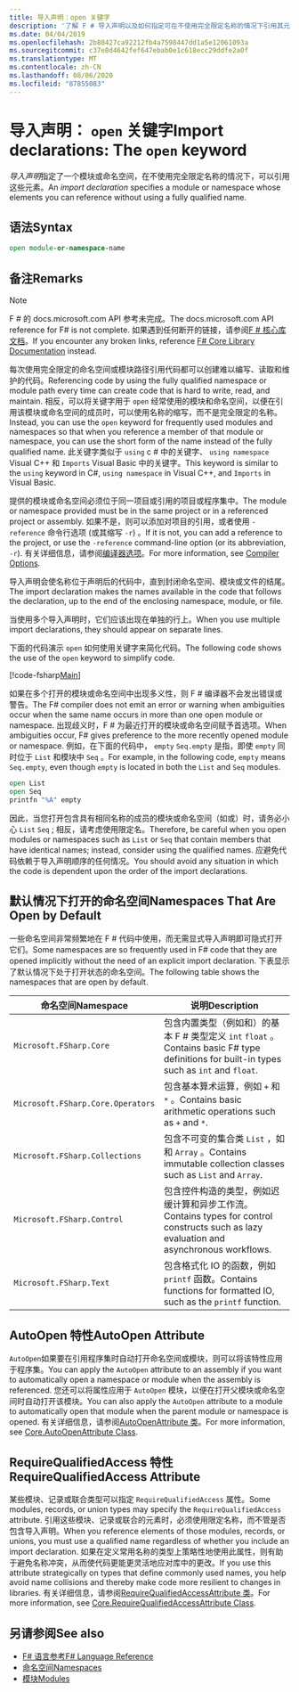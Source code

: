 ```yaml
---
title: 导入声明：open 关键字
description: '了解 F # 导入声明以及如何指定可在不使用完全限定名称的情况下引用其元素的模块或命名空间。'
ms.date: 04/04/2019
ms.openlocfilehash: 2b88427ca92212fb4a7598447dd1a5e12061093a
ms.sourcegitcommit: c37e8d4642fef647ebab0e1c618ecc29ddfe2a0f
ms.translationtype: MT
ms.contentlocale: zh-CN
ms.lasthandoff: 08/06/2020
ms.locfileid: "87855083"
---
```

# <a name="import-declarations-the-open-keyword"></a><span data-ttu-id="fc134-103">导入声明： `open` 关键字</span><span class="sxs-lookup"><span data-stu-id="fc134-103">Import declarations: The `open` keyword</span></span>

<span data-ttu-id="fc134-104">*导入声明*指定了一个模块或命名空间，在不使用完全限定名称的情况下，可以引用这些元素。</span><span class="sxs-lookup"><span data-stu-id="fc134-104">An *import declaration* specifies a module or namespace whose elements you can reference without using a fully qualified name.</span></span>

## <a name="syntax"></a><span data-ttu-id="fc134-105">语法</span><span class="sxs-lookup"><span data-stu-id="fc134-105">Syntax</span></span>

```fsharp
open module-or-namespace-name
```

## <a name="remarks"></a><span data-ttu-id="fc134-106">备注</span><span class="sxs-lookup"><span data-stu-id="fc134-106">Remarks</span></span>

> [!NOTE]
> <span data-ttu-id="fc134-107">F # 的 docs.microsoft.com API 参考未完成。</span><span class="sxs-lookup"><span data-stu-id="fc134-107">The docs.microsoft.com API reference for F# is not complete.</span></span> <span data-ttu-id="fc134-108">如果遇到任何断开的链接，请参阅[F # 核心库文档](https://fsharp.github.io/fsharp-core-docs/)。</span><span class="sxs-lookup"><span data-stu-id="fc134-108">If you encounter any broken links, reference [F# Core Library Documentation](https://fsharp.github.io/fsharp-core-docs/) instead.</span></span>

<span data-ttu-id="fc134-109">每次使用完全限定的命名空间或模块路径引用代码都可以创建难以编写、读取和维护的代码。</span><span class="sxs-lookup"><span data-stu-id="fc134-109">Referencing code by using the fully qualified namespace or module path every time can create code that is hard to write, read, and maintain.</span></span> <span data-ttu-id="fc134-110">相反，可以将关键字用于 `open` 经常使用的模块和命名空间，以便在引用该模块或命名空间的成员时，可以使用名称的缩写，而不是完全限定的名称。</span><span class="sxs-lookup"><span data-stu-id="fc134-110">Instead, you can use the `open` keyword for frequently used modules and namespaces so that when you reference a member of that module or namespace, you can use the short form of the name instead of the fully qualified name.</span></span> <span data-ttu-id="fc134-111">此关键字类似于 `using` c # 中的关键字、 `using namespace` Visual C++ 和 `Imports` Visual Basic 中的关键字。</span><span class="sxs-lookup"><span data-stu-id="fc134-111">This keyword is similar to the `using` keyword in C#, `using namespace` in Visual C++, and `Imports` in Visual Basic.</span></span>

<span data-ttu-id="fc134-112">提供的模块或命名空间必须位于同一项目或引用的项目或程序集中。</span><span class="sxs-lookup"><span data-stu-id="fc134-112">The module or namespace provided must be in the same project or in a referenced project or assembly.</span></span> <span data-ttu-id="fc134-113">如果不是，则可以添加对项目的引用，或者使用 `-reference` 命令行选项 (或其缩写 `-r`) 。</span><span class="sxs-lookup"><span data-stu-id="fc134-113">If it is not, you can add a reference to the project, or use the `-reference` command-line option (or its abbreviation, `-r`).</span></span> <span data-ttu-id="fc134-114">有关详细信息，请参阅[编译器选项](compiler-options.md)。</span><span class="sxs-lookup"><span data-stu-id="fc134-114">For more information, see [Compiler Options](compiler-options.md).</span></span>

<span data-ttu-id="fc134-115">导入声明会使名称位于声明后的代码中，直到封闭命名空间、模块或文件的结尾。</span><span class="sxs-lookup"><span data-stu-id="fc134-115">The import declaration makes the names available in the code that follows the declaration, up to the end of the enclosing namespace, module, or file.</span></span>

<span data-ttu-id="fc134-116">当使用多个导入声明时，它们应该出现在单独的行上。</span><span class="sxs-lookup"><span data-stu-id="fc134-116">When you use multiple import declarations, they should appear on separate lines.</span></span>

<span data-ttu-id="fc134-117">下面的代码演示 `open` 如何使用关键字来简化代码。</span><span class="sxs-lookup"><span data-stu-id="fc134-117">The following code shows the use of the `open` keyword to simplify code.</span></span>

[!code-fsharp[Main](~/samples/snippets/fsharp/lang-ref-2/snippet6801.fs)]

<span data-ttu-id="fc134-118">如果在多个打开的模块或命名空间中出现多义性，则 F # 编译器不会发出错误或警告。</span><span class="sxs-lookup"><span data-stu-id="fc134-118">The F# compiler does not emit an error or warning when ambiguities occur when the same name occurs in more than one open module or namespace.</span></span> <span data-ttu-id="fc134-119">出现歧义时，F # 为最近打开的模块或命名空间赋予首选项。</span><span class="sxs-lookup"><span data-stu-id="fc134-119">When ambiguities occur, F# gives preference to the more recently opened module or namespace.</span></span> <span data-ttu-id="fc134-120">例如，在下面的代码中， `empty` `Seq.empty` 是指，即使 `empty` 同时位于 `List` 和模块中 `Seq` 。</span><span class="sxs-lookup"><span data-stu-id="fc134-120">For example, in the following code, `empty` means `Seq.empty`, even though `empty` is located in both the `List` and `Seq` modules.</span></span>

```fsharp
open List
open Seq
printfn "%A" empty
```

<span data-ttu-id="fc134-121">因此，当您打开包含具有相同名称的成员的模块或命名空间（如或）时，请务必小心 `List` `Seq` ; 相反，请考虑使用限定名。</span><span class="sxs-lookup"><span data-stu-id="fc134-121">Therefore, be careful when you open modules or namespaces such as `List` or `Seq` that contain members that have identical names; instead, consider using the qualified names.</span></span> <span data-ttu-id="fc134-122">应避免代码依赖于导入声明顺序的任何情况。</span><span class="sxs-lookup"><span data-stu-id="fc134-122">You should avoid any situation in which the code is dependent upon the order of the import declarations.</span></span>

## <a name="namespaces-that-are-open-by-default"></a><span data-ttu-id="fc134-123">默认情况下打开的命名空间</span><span class="sxs-lookup"><span data-stu-id="fc134-123">Namespaces That Are Open by Default</span></span>

<span data-ttu-id="fc134-124">一些命名空间非常频繁地在 F # 代码中使用，而无需显式导入声明即可隐式打开它们。</span><span class="sxs-lookup"><span data-stu-id="fc134-124">Some namespaces are so frequently used in F# code that they are opened implicitly without the need of an explicit import declaration.</span></span> <span data-ttu-id="fc134-125">下表显示了默认情况下处于打开状态的命名空间。</span><span class="sxs-lookup"><span data-stu-id="fc134-125">The following table shows the namespaces that are open by default.</span></span>

|<span data-ttu-id="fc134-126">命名空间</span><span class="sxs-lookup"><span data-stu-id="fc134-126">Namespace</span></span>|<span data-ttu-id="fc134-127">说明</span><span class="sxs-lookup"><span data-stu-id="fc134-127">Description</span></span>|
|---------|-----------|
|`Microsoft.FSharp.Core`|<span data-ttu-id="fc134-128">包含内置类型（例如和）的基本 F # 类型定义 `int` `float` 。</span><span class="sxs-lookup"><span data-stu-id="fc134-128">Contains basic F# type definitions for built-in types such as `int` and `float`.</span></span>|
|`Microsoft.FSharp.Core.Operators`|<span data-ttu-id="fc134-129">包含基本算术运算，例如 `+` 和 `*` 。</span><span class="sxs-lookup"><span data-stu-id="fc134-129">Contains basic arithmetic operations such as `+` and `*`.</span></span>|
|`Microsoft.FSharp.Collections`|<span data-ttu-id="fc134-130">包含不可变的集合类 `List` ，如和 `Array` 。</span><span class="sxs-lookup"><span data-stu-id="fc134-130">Contains immutable collection classes such as `List` and `Array`.</span></span>|
|`Microsoft.FSharp.Control`|<span data-ttu-id="fc134-131">包含控件构造的类型，例如迟缓计算和异步工作流。</span><span class="sxs-lookup"><span data-stu-id="fc134-131">Contains types for control constructs such as lazy evaluation and asynchronous workflows.</span></span>|
|`Microsoft.FSharp.Text`|<span data-ttu-id="fc134-132">包含格式化 IO 的函数，例如 `printf` 函数。</span><span class="sxs-lookup"><span data-stu-id="fc134-132">Contains functions for formatted IO, such as the `printf` function.</span></span>|

## <a name="autoopen-attribute"></a><span data-ttu-id="fc134-133">AutoOpen 特性</span><span class="sxs-lookup"><span data-stu-id="fc134-133">AutoOpen Attribute</span></span>

<span data-ttu-id="fc134-134">`AutoOpen`如果要在引用程序集时自动打开命名空间或模块，则可以将该特性应用于程序集。</span><span class="sxs-lookup"><span data-stu-id="fc134-134">You can apply the `AutoOpen` attribute to an assembly if you want to automatically open a namespace or module when the assembly is referenced.</span></span> <span data-ttu-id="fc134-135">您还可以将属性应用于 `AutoOpen` 模块，以便在打开父模块或命名空间时自动打开该模块。</span><span class="sxs-lookup"><span data-stu-id="fc134-135">You can also apply the `AutoOpen` attribute to a module to automatically open that module when the parent module or namespace is opened.</span></span> <span data-ttu-id="fc134-136">有关详细信息，请参阅[AutoOpenAttribute 类](https://msdn.microsoft.com/visualfsharpdocs/conceptual/core.autoopenattribute-class-%5bfsharp%5d)。</span><span class="sxs-lookup"><span data-stu-id="fc134-136">For more information, see [Core.AutoOpenAttribute Class](https://msdn.microsoft.com/visualfsharpdocs/conceptual/core.autoopenattribute-class-%5bfsharp%5d).</span></span>

## <a name="requirequalifiedaccess-attribute"></a><span data-ttu-id="fc134-137">RequireQualifiedAccess 特性</span><span class="sxs-lookup"><span data-stu-id="fc134-137">RequireQualifiedAccess Attribute</span></span>

<span data-ttu-id="fc134-138">某些模块、记录或联合类型可以指定 `RequireQualifiedAccess` 属性。</span><span class="sxs-lookup"><span data-stu-id="fc134-138">Some modules, records, or union types may specify the `RequireQualifiedAccess` attribute.</span></span> <span data-ttu-id="fc134-139">引用这些模块、记录或联合的元素时，必须使用限定名称，而不管是否包含导入声明。</span><span class="sxs-lookup"><span data-stu-id="fc134-139">When you reference elements of those modules, records, or unions, you must use a qualified name regardless of whether you include an import declaration.</span></span> <span data-ttu-id="fc134-140">如果在定义常用名称的类型上策略性地使用此属性，则有助于避免名称冲突，从而使代码更能更灵活地应对库中的更改。</span><span class="sxs-lookup"><span data-stu-id="fc134-140">If you use this attribute strategically on types that define commonly used names, you help avoid name collisions and thereby make code more resilient to changes in libraries.</span></span> <span data-ttu-id="fc134-141">有关详细信息，请参阅[RequireQualifiedAccessAttribute 类](https://msdn.microsoft.com/visualfsharpdocs/conceptual/core.requirequalifiedaccessattribute-class-%5Bfsharp%5D)。</span><span class="sxs-lookup"><span data-stu-id="fc134-141">For more information, see [Core.RequireQualifiedAccessAttribute Class](https://msdn.microsoft.com/visualfsharpdocs/conceptual/core.requirequalifiedaccessattribute-class-%5Bfsharp%5D).</span></span>

## <a name="see-also"></a><span data-ttu-id="fc134-142">另请参阅</span><span class="sxs-lookup"><span data-stu-id="fc134-142">See also</span></span>

- [<span data-ttu-id="fc134-143">F# 语言参考</span><span class="sxs-lookup"><span data-stu-id="fc134-143">F# Language Reference</span></span>](index.md)
- [<span data-ttu-id="fc134-144">命名空间</span><span class="sxs-lookup"><span data-stu-id="fc134-144">Namespaces</span></span>](namespaces.md)
- [<span data-ttu-id="fc134-145">模块</span><span class="sxs-lookup"><span data-stu-id="fc134-145">Modules</span></span>](modules.md)

